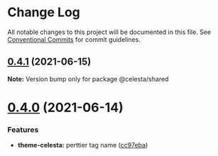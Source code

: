 # Change Log

All notable changes to this project will be documented in this file.
See [Conventional Commits](https://conventionalcommits.org) for commit guidelines.

## [0.4.1](https://github.com/nsznsznjsz/blog/compare/v0.4.0...v0.4.1) (2021-06-15)

**Note:** Version bump only for package @celesta/shared





# [0.4.0](https://github.com/nsznsznjsz/blog/compare/v0.3.0...v0.4.0) (2021-06-14)


### Features

* **theme-celesta:** perttier tag name ([cc97eba](https://github.com/nsznsznjsz/blog/commit/cc97eba5bb740f36e055a099aa98d74261d53ab6))
